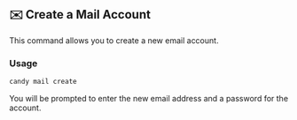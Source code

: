 ## ✉️ Create a Mail Account
This command allows you to create a new email account.

### Usage
```bash
candy mail create
```
You will be prompted to enter the new email address and a password for the account.

